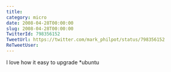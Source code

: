 ```yaml
---
title: 
category: micro
date: 2008-04-28T00:00:00
slug: 2008-04-28T00:00:00
TwitterId: 798356152
TweetUrl: https://twitter.com/mark_philpot/status/798356152
ReTweetUser: 
---
```


I love how it easy to upgrade *ubuntu